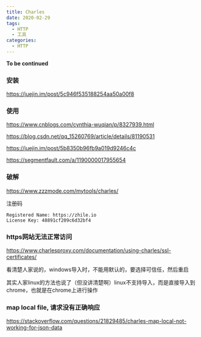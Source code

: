 ```yaml
---
title: Charles
date: 2020-02-29
tags:
  - HTTP
  - 工具
categories:
  - HTTP
---
```


**To be continued**

### 安装

https://juejin.im/post/5c946f535188254aa50a00f8



### 使用

https://www.cnblogs.com/cynthia-wuqian/p/8327939.html

https://blog.csdn.net/qq_15260769/article/details/81190531

https://juejin.im/post/5b8350b96fb9a019d9246c4c

https://segmentfault.com/a/1190000017955654



### 破解

https://www.zzzmode.com/mytools/charles/

注册码

```shell
Registered Name: https://zhile.io
License Key: 48891cf209c6d32bf4
```

### https网站无法正常访问

https://www.charlesproxy.com/documentation/using-charles/ssl-certificates/

看清楚人家说的，windows导入时，不能用默认的，要选择可信任，然后重启

其实人家linux的方法也说了（但没讲清楚啊）linux不支持导入，而是直接导入到chrome，也就是在chrome上进行操作


### map local file, 请求没有正确响应

https://stackoverflow.com/questions/21829485/charles-map-local-not-working-for-json-data